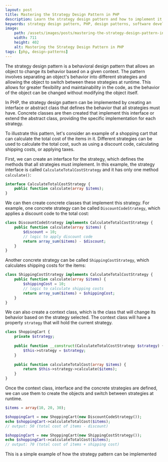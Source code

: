 ```yaml
---
layout: post
title: Mastering the Strategy Design Pattern in PHP
description: Learn the strategy design pattern and how to implement it in PHP with clear examples and practical use cases. Discover the benefits of using this pattern in your code and improve the flexibility and maintainability of your projects.
keywords: strategy design pattern, PHP, design patterns, software development, OOP, programming, code structure, best practices, programming principles, design principles, object-oriented programming, programming design patterns.
image:
    path: /assets/images/posts/mastering-the-strategy-design-pattern-in-php.png
    width: 711
    height: 402
    alt: Mastering the Strategy Design Pattern in PHP
tags: [php, design-patterns]
---
```



The strategy design pattern is a behavioral design pattern that allows an object to change its behavior based on a given context.
The pattern involves separating an object's behavior into different strategies and allowing the object to switch between these strategies at runtime.
This allows for greater flexibility and maintainability in the code, as the behavior of the object can be changed without modifying the object itself.

In PHP, the strategy design pattern can be implemented by creating an interface or abstract class that defines the behavior that all strategies must have.
Concrete classes are then created that implement this interface or extend the abstract class, providing the specific implementation for each strategy.

To illustrate this pattern, let's consider an example of a shopping cart that can calculate the total cost of the items in it.
Different strategies can be used to calculate the total cost, such as using a discount code, calculating shipping costs, or applying taxes.

First, we can create an interface for the strategy, which defines the methods that all strategies must implement.
In this example, the strategy interface is called `CalculateTotalCostStrategy` and it has only one method `calculate()`:

```php
interface CalculateTotalCostStrategy {
    public function calculate(array $items);
}
```

We can then create concrete classes that implement this strategy.
For example, one concrete strategy can be called `DiscountCodeStrategy`, which applies a discount code to the total cost:

```php
class DiscountCodeStrategy implements CalculateTotalCostStrategy {
    public function calculate(array $items) {
        $discount = 10;
        // logic to apply discount code
        return array_sum($items) - $discount;
    }
}
```

Another concrete strategy can be called `ShippingCostStrategy`, which calculates shipping costs for the items:

```php
class ShippingCostStrategy implements CalculateTotalCostStrategy {
    public function calculate(array $items) {
        $shippingCost = 10;
        // logic to calculate shipping costs
        return array_sum($items) + $shippingCost;
    }
}
```

We can also create a context class, which is the class that will change its behavior based on the strategy selected.
The context class will have a property `strategy` that will hold the current strategy.

```php
class ShoppingCart {
    private $strategy;
    
    public function __construct(CalculateTotalCostStrategy $strategy) {
        $this->strategy = $strategy;
    }
    
    public function calculateTotalCost(array $items) {
        return $this->strategy->calculate($items);
    }
}
```

Once the context class, interface and the concrete strategies are defined, we can use them to create the objects and switch between strategies at runtime.

```php
$items = array(10, 20, 30);

$shoppingCart = new ShoppingCart(new DiscountCodeStrategy());
echo $shoppingCart->calculateTotalCost($items);
// output: 50 (total cost of items - discount)

$shoppingCart = new ShoppingCart(new ShippingCostStrategy());
echo $shoppingCart->calculateTotalCost($items);
// output: 70 (total cost of items + shipping cost)
```

This is a simple example of how the strategy pattern can be implemented